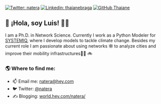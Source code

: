 [![Twitter: natera](https://img.shields.io/twitter/follow/natera?style=social)](https://twitter.com/natera)
[![Linkedin: thaianebraga](https://img.shields.io/badge/-nateraluis-blue?style=flat-square&logo=Linkedin&logoColor=white&link=https://www.linkedin.com/in/natera/)](https://www.linkedin.com/in/natera/)
[![GitHub Thaiane](https://img.shields.io/github/followers/nateraluis?label=follow&style=social)](https://github.com/nateraluis)


## 👋  ¡Hola, soy Luis! 👨‍💻

I am a Ph.D. in Network Science. Currently I work as a Python Modeler for [SYSTEMIQ](https://systemiq.earth), where I develop models to tackle climate change. Besides my current role I am passionate about using networks 🕸 to analyze cities and improve their mobility infrastructures🚶‍♂️ 🚲

<!-- I am also the Chief Data Scientist at [LAC](https://lac.mx), a consulting firm helping small, medium, and transnational companies to untap the power of data. We are currently developing a data-driven technology tool for the analysis of real estate opportunities. -->

### 🌎  Where to find me:
- 📫 Email me: [natera@hey.com](mailto:natera@hey.com)
- 🐦 Twitter: [@natera](https://twitter.com/natera)
- ✍️ Blogging: [world.hey.com/natera/](https://world.hey.com/natera/)
